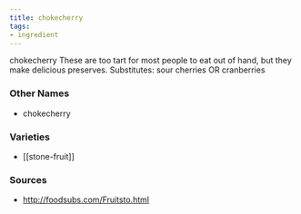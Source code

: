 ```yaml
---
title: chokecherry
tags:
- ingredient
---
```

chokecherry These are too tart for most people to eat out of hand, but they make delicious preserves. Substitutes: sour cherries OR cranberries

### Other Names

* chokecherry

### Varieties

* [[stone-fruit]]

### Sources
* http://foodsubs.com/Fruitsto.html
